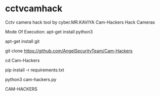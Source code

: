 # cctvcamhack
Cctv camera hack tool by cyber.MR.KAVIYA
Cam-Hackers
Hack Cameras

Mode Of Execution:
apt-get install python3

apt-get install git

git clone https://github.com/AngelSecurityTeam/Cam-Hackers

cd Cam-Hackers

pip install -r requirements.txt

python3 cam-hackers.py

CAM-HACKERS
